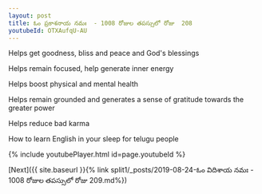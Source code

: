 ```yaml
---
layout: post
title: ఓం ప్రకాశనాయ నమః  - 1008 రోజుల తపస్సులో రోజు  208
youtubeId: OTXAufqU-AU
---
```

 
 
Helps get goodness, bliss and peace and God's blessings
 
Helps remain focused, help generate inner energy 
 
Helps boost physical and mental health 
 
Helps remain grounded and generates a sense of gratitude towards the greater power 
 
Helps reduce bad karma
 
How to learn English in your sleep for telugu people
 
 
 
 


{% include youtubePlayer.html id=page.youtubeId %}
 
[Next]({{ site.baseurl }}{% link split1/_posts/2019-08-24-ఓం విదిశాయ నమః  - 1008 రోజుల తపస్సులో రోజు  209.md%})
 
